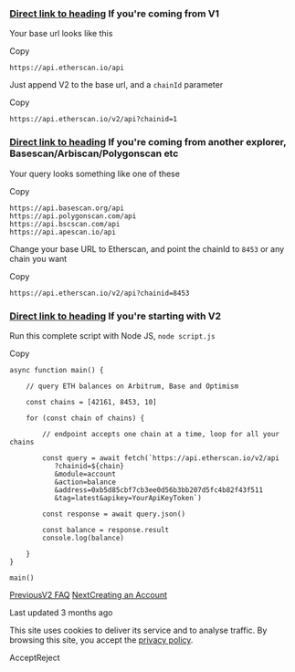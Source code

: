 ### [Direct link to heading](https://docs.etherscan.io/etherscan-v2/getting-started/v2-quickstart\#if-youre-coming-from-v1)    If you're coming from V1

Your base url looks like this

Copy

```min-w-full inline-grid grid-cols-[auto_1fr] p-2 [count-reset:line]
https://api.etherscan.io/api
```

Just append V2 to the base url, and a `chainId` parameter

Copy

```min-w-full inline-grid grid-cols-[auto_1fr] p-2 [count-reset:line]
https://api.etherscan.io/v2/api?chainid=1
```

### [Direct link to heading](https://docs.etherscan.io/etherscan-v2/getting-started/v2-quickstart\#if-youre-coming-from-another-explorer-basescan-arbiscan-polygonscan-etc)    If you're coming from another explorer, Basescan/Arbiscan/Polygonscan etc

Your query looks something like one of these

Copy

```min-w-full inline-grid grid-cols-[auto_1fr] p-2 [count-reset:line]
https://api.basescan.org/api
https://api.polygonscan.com/api
https://api.bscscan.com/api
https://api.apescan.io/api
```

Change your base URL to Etherscan, and point the chainId to `8453` or any chain you want

Copy

```min-w-full inline-grid grid-cols-[auto_1fr] p-2 [count-reset:line]
https://api.etherscan.io/v2/api?chainid=8453
```

### [Direct link to heading](https://docs.etherscan.io/etherscan-v2/getting-started/v2-quickstart\#if-youre-starting-with-v2)    If you're starting with V2

Run this complete script with Node JS, `node script.js`

Copy

```min-w-full inline-grid grid-cols-[auto_1fr] p-2 [count-reset:line]
async function main() {

    // query ETH balances on Arbitrum, Base and Optimism

    const chains = [42161, 8453, 10]

    for (const chain of chains) {

        // endpoint accepts one chain at a time, loop for all your chains

        const query = await fetch(`https://api.etherscan.io/v2/api
           ?chainid=${chain}
           &module=account
           &action=balance
           &address=0xb5d85cbf7cb3ee0d56b3bb207d5fc4b82f43f511
           &tag=latest&apikey=YourApiKeyToken`)

        const response = await query.json()

        const balance = response.result
        console.log(balance)

    }
}

main()
```

[PreviousV2 FAQ](https://docs.etherscan.io/etherscan-v2/v2-faq) [NextCreating an Account](https://docs.etherscan.io/etherscan-v2/getting-started/creating-an-account)

Last updated 3 months ago

This site uses cookies to deliver its service and to analyse traffic. By browsing this site, you accept the [privacy policy](https://policies.gitbook.com/privacy/cookies).

AcceptReject